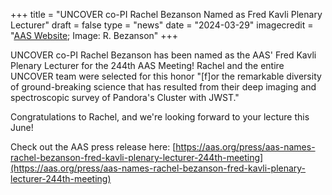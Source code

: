 +++
title = "UNCOVER co-PI Rachel Bezanson Named as Fred Kavli Plenary Lecturer"
draft = false
type = "news"
date = "2024-03-29"
imagecredit = "<a href='https://aas.org/grants-and-prizes/fred-kavli-plenary-lecture'>AAS Website</a>; Image: R. Bezanson"
+++

UNCOVER co-PI Rachel Bezanson has been named as the AAS' Fred Kavli Plenary Lecturer for the 244th AAS Meeting! Rachel and the entire UNCOVER team were selected for this honor "[f]or the remarkable diversity of ground-breaking science that has resulted from their deep imaging and spectroscopic survey of Pandora's Cluster with JWST."

Congratulations to Rachel, and we're looking forward to your lecture this June!

Check out the AAS press release here: [https://aas.org/press/aas-names-rachel-bezanson-fred-kavli-plenary-lecturer-244th-meeting](https://aas.org/press/aas-names-rachel-bezanson-fred-kavli-plenary-lecturer-244th-meeting)
